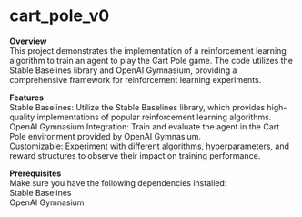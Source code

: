 # cart_pole_v0
<b> Overview </b>
<br>
This project demonstrates the implementation of a reinforcement learning algorithm to train an agent to play the Cart Pole game. The code utilizes the Stable Baselines library and OpenAI Gymnasium, providing a comprehensive framework for reinforcement learning experiments.
<br>

<b>Features </b>
<br>
Stable Baselines: Utilize the Stable Baselines library, which provides high-quality implementations of popular reinforcement learning algorithms.
<br>
OpenAI Gymnasium Integration: Train and evaluate the agent in the Cart Pole environment provided by OpenAI Gymnasium.
<br>
Customizable: Experiment with different algorithms, hyperparameters, and reward structures to observe their impact on training performance.
<br>

<b>Prerequisites </b>
<br>
Make sure you have the following dependencies installed:
<br>
Stable Baselines
<br>
OpenAI Gymnasium
